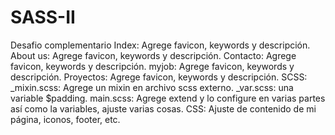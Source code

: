# SASS-II
Desafio complementario 
Index: Agrege favicon, keywords y descripción.
About us: Agrege favicon, keywords y descripción.
Contacto: Agrege favicon, keywords y descripción.
myjob: Agrege favicon, keywords y descripción.
Proyectos: Agrege favicon, keywords y descripción.
SCSS:
_mixin.scss: Agrege un mixin en archivo scss externo.
_var.scss: una variable $padding.
main.scss: Agrege extend y lo configure en varias partes así como la variables, ajuste varias cosas.
CSS: Ajuste de contenido de mi página, iconos, footer, etc.
